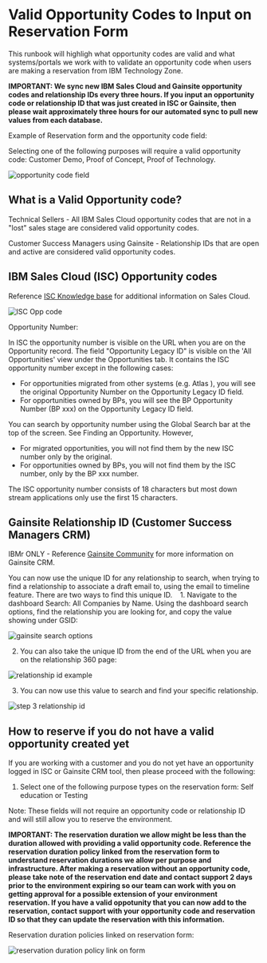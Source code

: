 # Valid Opportunity Codes to Input on Reservation Form

This runbook will highligh what opportunity codes are valid and what systems/portals we work with to validate an opportunity code when users are making a reservation from IBM Technology Zone.

**IMPORTANT: We sync new IBM Sales Cloud and Gainsite opportunity codes and relationship IDs every three hours. If you input an opportunity code or relationship ID that was just created in ISC or Gainsite, then please wait approximately three hours for our automated sync to pull new values from each database.**

Example of Reservation form and the opportunity code field:

Selecting one of the following purposes will require a valid opportunity code: Customer Demo, Proof of Concept, Proof of Technology.

![opportunity code field](https://github.com/IBM/itz-support-public/blob/main/IBM-Technology-Zone/IBM-Technology-Zone-Runbooks/Images/opportunity%20code%20field.png)

## What is a Valid Opportunity code? 

Technical Sellers - All IBM Sales Cloud opportunity codes that are not in a "lost" sales stage are considered valid opportunity codes.

Customer Success Managers using Gainsite - Relationship IDs that are open and active are considered valid opportunity codes. 

## IBM Sales Cloud (ISC) Opportunity codes

Reference [ISC Knowledge base](https://ibm.seismic.com/Link/Content/DCH8lALRujMky5k13vpI6KCg) for additional information on Sales Cloud. 

![ISC Opp code](https://github.com/IBM/itz-support-public/blob/main/IBM-Technology-Zone/IBM-Technology-Zone-Runbooks/Images/ISC%20Opportunity%20number.png)

Opportunity Number:

In ISC the opportunity number is visible on the URL when you are on the Opportunity record.
The field "Opportunity Legacy ID" is visible on the 'All  Opportunities' view under the Opportunities tab. It contains the ISC  opportunity number except in the following cases:

* For opportunities migrated from other systems (e.g. Atlas ), you will see the original Opportunity Number on the Opportunity Legacy ID field. 
* For opportunities owned by BPs, you will see the BP Opportunity Number (BP xxx) on the Opportunity Legacy ID field.  

You can search by opportunity number using the Global Search bar at the top of the screen. See Finding an Opportunity. However, 

* For migrated opportunities, you will not find them by the new ISC number only by the original. 
* For opportunities owned by BPs, you  will not find them by the ISC number, only by the BP xxx number.

The ISC opportunity number consists of 18 characters but most down stream applications only use the first 15 characters.


## Gainsite Relationship ID (Customer Success Managers CRM)

IBMr ONLY - Reference [Gainsite Community](https://w3.ibm.com/w3publisher/gainsight-user-community/education/csm-enablement) for more information on Gainsite CRM.

You can now use the unique ID for any relationship to search, when trying to find a relationship to associate a draft email to, using the email to timeline feature.
There are two ways to find this unique ID.
  
1. Navigate to the dashboard Search: All Companies by Name. Using the dashboard search options, find the relationship you are looking for, and copy the value showing under GSID:

![gainsite search options](https://github.com/IBM/itz-support-public/blob/main/IBM-Technology-Zone/IBM-Technology-Zone-Runbooks/Images/Gainsite%20search%20options.png)

 2. You can also take the unique ID from the end of the URL when you are on the relationship 360 page:
 
 ![relationship id example](https://github.com/IBM/itz-support-public/blob/main/IBM-Technology-Zone/IBM-Technology-Zone-Runbooks/Images/relationship%20id%20example.png)
 
 3. You can now use this value to search and find your specific relationship.
 
![step 3 relationship id](https://github.com/IBM/itz-support-public/blob/main/IBM-Technology-Zone/IBM-Technology-Zone-Runbooks/Images/step3relationship%20id.png)


## How to reserve if you do not have a valid opportunity created yet

If you are working with a customer and you do not yet have an opportunity logged in ISC or Gainsite CRM tool, then please proceed with the following:

1. Select one of the following purpose types on the reservation form: Self education or Testing

Note: These fields will not require an opportunity code or relationship ID and will still allow you to reserve the environment. 

**IMPORTANT: The reservation duration we allow might be less than the duration allowed with providing a valid opportunity code. Reference the reservation duration policy linked from the reservation form to understand reservation durations we allow per purpose and infrastructure. After making a reservation without an opportunity code, please take note of the reservation end date and contact support 2 days prior to the environment expiring so our team can work with you on getting approval for a possible extension of your environment reservation. If you have a valid oppotunity that you can now add to the reservation, contact support with your opportunity code and reservation ID so that they can update the reservation with this information.**

Reservation duration policies linked on reservation form:

![reservation duration policy link on form](https://github.com/IBM/itz-support-public/blob/main/IBM-Technology-Zone/IBM-Technology-Zone-Runbooks/Images/reservation%20duration%20policy.png)

